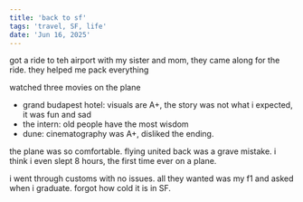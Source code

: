 ```yaml
---
title: 'back to sf'
tags: 'travel, SF, life'
date: 'Jun 16, 2025'
---
```


got a ride to teh airport with my sister and mom, they came along for the ride. they helped me pack everything

watched three movies on the plane

- grand budapest hotel: visuals are A+, the story was not what i expected, it was fun and sad
- the intern: old people have the most wisdom
- dune: cinematography was A+, disliked the ending.

the plane was so comfortable. flying united back was a grave mistake. i think i even slept 8 hours, the first time ever on a plane.

i went through customs with no issues. all they wanted was my f1 and asked when i graduate. forgot how cold it is in SF.
